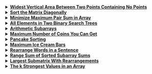 <details>
  <summary><strong><a href=https://leetcode.com/problems/widest-vertical-area-between-two-points-containing-no-points/description/>Widest Vertical Area Between Two Points Containing No Points</a></strong></summary>

```cpp
class Solution {
public:
    int maxWidthOfVerticalArea(vector<vector<int>>& points) {
        vector<int> xCoordinates;
        for (const auto& point : points) 
            xCoordinates.push_back(point[0]);
        

        sort(xCoordinates.begin(), xCoordinates.end());
        int maxWidth = 0;
        for (int i = 1; i < xCoordinates.size(); ++i) 
            maxWidth = max(maxWidth, xCoordinates[i] - xCoordinates[i - 1]);
        
        return maxWidth;
    }
};
```
</details>

<details>
  <summary><strong><a href=https://leetcode.com/problems/sort-the-matrix-diagonally/description/>Sort the Matrix Diagonally</a></strong></summary>

```cpp
class Solution {
public:
    vector<vector<int>> diagonalSort(vector<vector<int>>& mat) {
        int m = mat.size(), n = mat[0].size();
        
        for (int i = 0; i < m; i++) {
            vector<int> diagonal;
            int row = i, col = 0;
            while (row < m && col < n) {
                diagonal.push_back(mat[row][col]);
                row++;
                col++;
            }
            sort(diagonal.begin(), diagonal.end());
            
            row = i, col = 0;
            int index = 0;
            while (row < m && col < n) {
                mat[row][col] = diagonal[index++];
                row++;
                col++;
            }
        }
        
        for (int j = 1; j < n; j++) {
            vector<int> diagonal;
            int row = 0, col = j;
            while (row < m && col < n) {
                diagonal.push_back(mat[row][col]);
                row++;
                col++;
            }
            sort(diagonal.begin(), diagonal.end());
            
            row = 0, col = j;
            int index = 0;
            while (row < m && col < n) {
                mat[row][col] = diagonal[index++];
                row++;
                col++;
            }
        }
        
        return mat;
    }
};
```
</details>

<details>
  <summary><strong><a href=https://leetcode.com/problems/minimize-maximum-pair-sum-in-array/description/>Minimize Maximum Pair Sum in Array</a></strong></summary>

```cpp
class Solution {
public:
    int minPairSum(vector<int>& nums) {
        sort(nums.begin(), nums.end());
        int maxPairSum = 0;
        int n = nums.size();
        
        for (int i = 0; i < n / 2; i++) 
            maxPairSum = max(maxPairSum, nums[i] + nums[n - 1 - i]);
        
        return maxPairSum;
    }
};
```
</details>

<details>
  <summary><strong><a href=https://leetcode.com/problems/all-elements-in-two-binary-search-trees/description/>All Elements in Two Binary Search Trees</a></strong></summary>

```cpp
class Solution {
public:
    void inorder(TreeNode* root, vector<int>& result) {
        if (!root) 
            return;
            
        inorder(root->left, result);
        result.push_back(root->val);
        inorder(root->right, result);
    }
    
    vector<int> mergeSortedVectors(vector<int>& list1, vector<int>& list2) {
        vector<int> merged;
        int i = 0, j = 0;
        
        while (i < list1.size() && j < list2.size()) {
            if (list1[i] < list2[j]) {
                merged.push_back(list1[i]);
                i++;
            } else {
                merged.push_back(list2[j]);
                j++;
            }
        }
        
        while (i < list1.size()) {
            merged.push_back(list1[i]);
            i++;
        }
        
        while (j < list2.size()) {
            merged.push_back(list2[j]);
            j++;
        }
        
        return merged;
    }
    
    vector<int> getAllElements(TreeNode* root1, TreeNode* root2) {
        vector<int> list1, list2;

        inorder(root1, list1);
        inorder(root2, list2);
        return mergeSortedVectors(list1, list2);
    }
};
```
</details>

<details>
  <summary><strong><a href=https://leetcode.com/problems/arithmetic-subarrays/description/>Arithmetic Subarrays</a></strong></summary>

```cpp
class Solution {
public:
    bool isArithmetic(vector<int>& subarray) {
        sort(subarray.begin(), subarray.end());
        int diff = subarray[1] - subarray[0];
        
        for (int i = 2; i < subarray.size(); i++) 
            if (subarray[i] - subarray[i - 1] != diff) 
                return false;
        
        return true;
    }
    
    vector<bool> checkArithmeticSubarrays(vector<int>& nums, vector<int>& l, vector<int>& r) {
        vector<bool> result;
        
        for (int i = 0; i < l.size(); i++) {
            vector<int> subarray(nums.begin() + l[i], nums.begin() + r[i] + 1);
            result.push_back(isArithmetic(subarray));
        }
        
        return result;
    }
};
```
</details>

<details>
  <summary><strong><a href=https://leetcode.com/problems/maximum-number-of-coins-you-can-get/description/>Maximum Number of Coins You Can Get</a></strong></summary>

```cpp
class Solution {
public:
    int maxCoins(vector<int>& piles) {
        sort(piles.begin(), piles.end(), greater<int>());
        
        int n = piles.size() / 3;
        int maxCoins = 0;
        
        for (int i = 1; i < 2 * n; i += 2) 
            maxCoins += piles[i];
        
        return maxCoins;
    }
};
```
</details>

<details>
  <summary><strong><a href=https://leetcode.com/problems/pancake-sorting/description/>Pancake Sorting</a></strong></summary>

```cpp
class Solution {
public:
    void flip(vector<int>& arr, int k) {
        reverse(arr.begin(), arr.begin() + k);
    }
    
    vector<int> pancakeSort(vector<int>& arr) {
        vector<int> result;
        int n = arr.size();
        
        for (int currSize = n; currSize > 1; --currSize) {
            int maxIdx = max_element(arr.begin(), arr.begin() + currSize) - arr.begin();
            
            if (maxIdx == currSize - 1) 
                continue;
            
            if (maxIdx > 0) {
                flip(arr, maxIdx + 1);
                result.push_back(maxIdx + 1); 
            }
            
            flip(arr, currSize);
            result.push_back(currSize);  
        }
        
        return result;
    }
};
```
</details>

<details>
  <summary><strong><a href=https://leetcode.com/problems/maximum-ice-cream-bars/description/>Maximum Ice Cream Bars</a></strong></summary>

```cpp
class Solution {
public:
    int maxIceCream(vector<int>& costs, int coins) {
        const int MAX_COST = 100000;
        vector<int> count(MAX_COST + 1, 0);
        
        for (int cost : costs) 
            count[cost]++;
        
        int iceCreams = 0;
        
        for (int i = 1; i <= MAX_COST; ++i) {
            if (count[i] == 0) 
                continue; 
            
            int barsToBuy = min(count[i], coins / i);
            iceCreams += barsToBuy;
            coins -= barsToBuy * i;
            
            if (coins < i) 
                break;
        }
        
        return iceCreams;
    }
};
```
</details>

<details>
  <summary><strong><a href=https://leetcode.com/problems/rearrange-words-in-a-sentence/description/>Rearrange Words in a Sentence</a></strong></summary>

```cpp
class Solution {
public:
    string arrangeWords(string text) {
        text[0] = tolower(text[0]);
        stringstream ss(text);
        vector<pair<string, int>> words;
        string word;
        int index = 0;
        
        while (ss >> word) {
            words.push_back({word, index++});
        }

        stable_sort(words.begin(), words.end(), 
        [](const pair<string, int>& a, const pair<string, int>& b) {
            if (a.first.size() == b.first.size()) 
                return a.second < b.second;
            return a.first.size() < b.first.size();
        });

        string result;
        for (int i = 0; i < words.size(); ++i) {
            if (i > 0) result += " ";
            result += words[i].first;
        }

        result[0] = toupper(result[0]);
        return result;
    }
};
```
</details>

<details>
  <summary><strong><a href=https://leetcode.com/problems/range-sum-of-sorted-subarray-sums/description/>Range Sum of Sorted Subarray Sums</a></strong></summary>

```cpp
class Solution {
public:
    int rangeSum(vector<int>& nums, int n, int left, int right) {
        const int MOD = 1e9 + 7;
        vector<int> subarraySums;

        for (int i = 0; i < n; ++i) {
            int currentSum = 0;
            for (int j = i; j < n; ++j) {
                currentSum += nums[j];
                subarraySums.push_back(currentSum);
            }
        }

        sort(subarraySums.begin(), subarraySums.end());

        long long result = 0;
        for (int i = left - 1; i < right; ++i) 
            result = (result + subarraySums[i]) % MOD;

        return result;
    }
};
```
</details>

<details>
  <summary><strong><a href=https://leetcode.com/problems/largest-submatrix-with-rearrangements/description/>Largest Submatrix With Rearrangements</a></strong></summary>

```cpp
class Solution {
public:
    int largestSubmatrix(vector<vector<int>>& matrix) {
        int m = matrix.size();
        int n = matrix[0].size();
        
        for (int i = 1; i < m; ++i) 
            for (int j = 0; j < n; ++j) 
                if (matrix[i][j] == 1) 
                    matrix[i][j] += matrix[i - 1][j];

        
        int maxArea = 0;
        
        for (int i = 0; i < m; ++i) {
            vector<int> sortedRow = matrix[i];
            sort(sortedRow.begin(), sortedRow.end(), greater<int>());
            
            for (int j = 0; j < n; ++j) {
                int area = sortedRow[j] * (j + 1);
                maxArea = std::max(maxArea, area);
            }
        }
        
        return maxArea;
    }
};
```
</details>

<details>
  <summary><strong><a href=https://leetcode.com/problems/the-k-strongest-values-in-an-array/description/>The k Strongest Values in an Array</a></strong></summary>

```cpp
class Solution {
public:
    vector<int> getStrongest(vector<int>& arr, int k) {
        sort(arr.begin(), arr.end());
        int n = arr.size();
        int median = arr[(n - 1) / 2];

        sort(arr.begin(), arr.end(), [&](int a, int b) {
            int strengthA = abs(a - median);
            int strengthB = abs(b - median);
            if (strengthA == strengthB) 
                return a > b; 

            return strengthA > strengthB;
        });

        return vector<int>(arr.begin(), arr.begin() + k);
    }
};
```
</details>